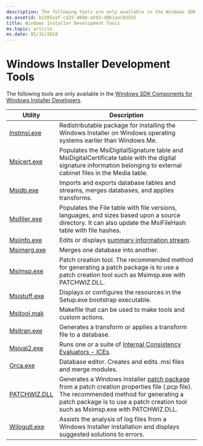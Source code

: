 ```yaml
---
description: The following tools are only available in the Windows SDK Components for Windows Installer Developers.
ms.assetid: b1305eaf-cd25-4684-a593-d8b1aac83592
title: Windows Installer Development Tools
ms.topic: article
ms.date: 05/31/2018
---
```


# Windows Installer Development Tools

The following tools are only available in the [Windows SDK Components for Windows Installer Developers](platform-sdk-components-for-windows-installer-developers.md).



| Utility                          | Description                                                                                                                                                                                                                                      |
|----------------------------------|--------------------------------------------------------------------------------------------------------------------------------------------------------------------------------------------------------------------------------------------------|
| [Instmsi.exe](instmsi-exe.md)   | Redistributable package for installing the Windows Installer on Windows operating systems earlier than Windows Me.                                                                                                                               |
| [Msicert.exe](msicert-exe.md)   | Populates the MsiDigitalSignature table and MsiDigitalCertificate table with the digital signature information belonging to external cabinet files in the Media table.                                                                           |
| [Msidb.exe](msidb-exe.md)       | Imports and exports database tables and streams, merges databases, and applies transforms.                                                                                                                                                       |
| [Msifiler.exe](msifiler-exe.md) | Populates the File table with file versions, languages, and sizes based upon a source directory. It can also update the MsiFileHash table with file hashes.                                                                                      |
| [Msiinfo.exe](msiinfo-exe.md)   | Edits or displays [summary information stream](summary-information-stream.md).                                                                                                                                                                  |
| [Msimerg.exe](msimerg-exe.md)   | Merges one database into another.                                                                                                                                                                                                                |
| [Msimsp.exe](msimsp-exe.md)     | Patch creation tool. The recommended method for generating a patch package is to use a patch creation tool such as Msimsp.exe with PATCHWIZ.DLL.                                                                                                 |
| [Msistuff.exe](msistuff-exe.md) | Displays or configures the resources in the Setup.exe bootstrap executable.                                                                                                                                                                      |
| [Msitool.mak](msitool-mak.md)   | Makefile that can be used to make tools and custom actions.                                                                                                                                                                                      |
| [Msitran.exe](msitran-exe.md)   | Generates a transform or applies a transform file to a database.                                                                                                                                                                                 |
| [Msival2.exe](msival2-exe.md)   | Runs one or a suite of [Internal Consistency Evaluators - ICEs](internal-consistency-evaluators-ices.md).                                                                                                                                       |
| [Orca.exe](orca-exe.md)         | Database editor. Creates and edits .msi files and merge modules.                                                                                                                                                                                 |
| [PATCHWIZ.DLL](patchwiz-dll.md) | Generates a Windows Installer [patch package](patch-packages.md) from a patch creation properties file (.pcp file). The recommended method for generating a patch package is to use a patch creation tool such as Msimsp.exe with PATCHWIZ.DLL. |
| [Wilogutl.exe](wilogutl-exe.md) | Assists the analysis of log files from a Windows Installer installation and displays suggested solutions to errors.                                                                                                                              |



 

 

 



